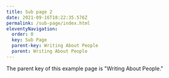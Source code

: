 ```yaml
---
title: Sub page 2
date: 2021-09-16T18:22:35.576Z
permalink: /sub-page/index.html
eleventyNavigation:
  order: 0
  key: Sub Page
  parent-key: Writing About People
  parent: Writing About People
---
```

The parent key of this example page is "Writing About People."